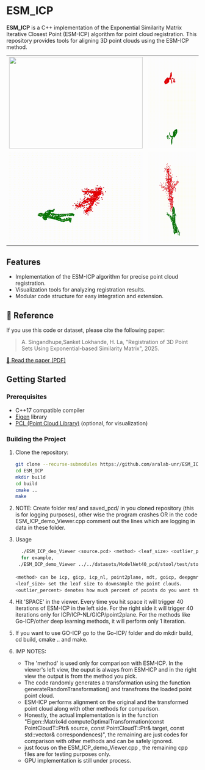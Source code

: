 # ESM_ICP

**ESM_ICP** is a C++ implementation of the Exponential Similarity Matrix Iterative Closest Point (ESM-ICP) algorithm for point cloud registration. This repository provides tools for aligning 3D point clouds using the ESM-ICP method.
<table>
  <tr>
    <td><img src="output1.gif" width="350" height="240"/></td>
    <td><img src="output2.gif" width="350" height="240"/></td>
  </tr>
  <tr>
    <td><img src="output3.gif" width="350" height="240"/></td>
    <td><img src="output4.gif" width="350" height="240"/></td>
  </tr>
</table>


## Features

- Implementation of the ESM-ICP algorithm for precise point cloud registration.
- Visualization tools for analyzing registration results.
- Modular code structure for easy integration and extension.

## 📄 Reference

If you use this code or dataset, please cite the following paper:

> A. Singandhupe,Sanket Lokhande, H. La, "Registration of 3D Point Sets Using Exponential-based Similarity Matrix", 2025.

[📄 Read the paper (PDF)](ESM_ICP.pdf)



## Getting Started
### Prerequisites

- C++17 compatible compiler
- [Eigen](https://eigen.tuxfamily.org/) library
- [PCL (Point Cloud Library)](https://pointclouds.org/) (optional, for visualization)


### Building the Project

1. Clone the repository:

   ```bash
   git clone --recurse-submodules https://github.com/aralab-unr/ESM_ICP.git
   cd ESM_ICP
   mkdir build
   cd build
   cmake ..
   make

2. NOTE: Create folder res/ and saved_pcd/ in you cloned repository (this is for logging purposes), other wise the program crashes OR in the code ESM_ICP_demo_Viewer.cpp comment out the lines which are logging in data in these folder.
   
3. Usage

    ```bash
      ./ESM_ICP_deo_Viewer <source.pcd> <method> <leaf_size> <outlier_percent>
      for example,
     ./ESM_ICP_demo_Viewer ../../datasets/ModelNet40_pcd/stool/test/stool_0092.pcd icp 0.009 0.0f
   
    <method> can be icp, gicp, icp_nl, point2plane, ndt, goicp, deepgmr, dcp, pointnetlk and rpmnet.
    <leaf_size> set the leaf size to downsample the point clouds.
    <outlier_percent> denotes how much percent of points do you want the source to be affected by noise.
   
5. Hit 'SPACE' in the viewer. Every time you hit space it will trigger 40 iterations of ESM-ICP in the left side. For the right side it will trigger 40 iterations only for ICP/ICP-NL/GICP/point2plane. For the methods like Go-ICP/other deep learning methods, it will perform only 1 iteration.
6. If you want to use GO-ICP go to the Go-ICP/ folder and do mkdir build, cd  build, cmake .. and make.
7.  IMP NOTES:
     - The 'method' is used only for comparison with ESM-ICP. In the viewer's left view, the ouput is always from ESM-ICP and in the right view the output is from the method you pick.
     - The code randomly generates a transformation using the function generateRandomTransformation() and transfroms the loaded point point cloud.
     - ESM-ICP performs alignment on the original and the transformed point cloud along with other methods for comparison.
     - Honestly, the actual implementation is in the function "Eigen::Matrix4d computeOptimalTransformation(const PointCloudT::Ptr& source, const PointCloudT::Ptr& target, const std::vector<int>& correspondences)", the remaining are just codes for comparison with other methods and can be safely ignored.
     - just focus on the ESM_ICP_demo_Viewer.cpp , the remaining cpp files are for testing purposes only.
     - GPU implementation is still under process.
